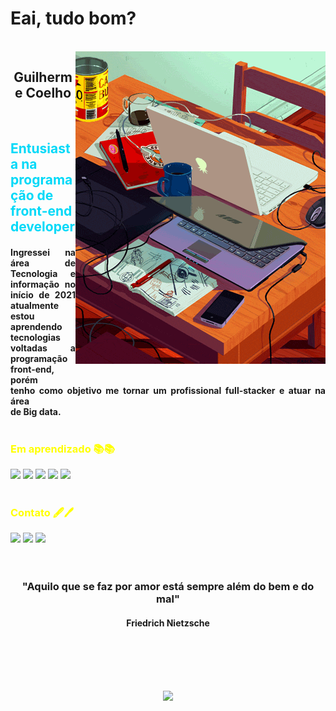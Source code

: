 # Eai, tudo bom?
<br>

<img src="aaa.gif" align="right">
<h2 align="center">Guilherme Coelho</h2>
<br>
<h2 style="color:#00D9F8" >Entusiasta na programação de front-end developer</h2> 
<h4 style="text-align: justify;">Ingressei na área de Tecnologia e informação no início de 2021 atualmente<br> estou aprendendo tecnologias voltadas a programação front-end, porém<br> tenho como 
objetivo me tornar um profissional full-stacker e atuar na área<br> de Big data.<br><br></h4>
<h3 style="color:yellow">Em aprendizado 📚📚</h3>

![](https://img.shields.io/badge/HTML5-E34F26?style=for-the-badge&logo=html5&logoColor=white)
![](https://img.shields.io/badge/CSS3-1572B6?style=for-the-badge&logo=css3&logoColor=white)
![](https://img.shields.io/badge/JavaScript-F7DF1E?style=for-the-badge&logo=javascript&logoColor=black)
![](https://img.shields.io/badge/Python-14354C?style=for-the-badge&logo=python&logoColor=white)
![](https://img.shields.io/badge/Django-092E20?style=for-the-badge&logo=django&logoColor=white)
<br>
<br>

<h3 style="color:yellow">Contato 🖋🖊</h3>
<a href="https://www.linkedin.com/in/guilherme-santos-coelho-1b7036210/"><img src="https://img.shields.io/badge/LinkedIn-0077B5?style=for-the-badge&logo=linkedin&logoColor=white"></a>
<a href="https://github.com/GuiCoelho-S"><img src="https://img.shields.io/badge/GitHub-100000?style=for-the-badge&logo=github&logoColor=white"></a>
<a href="Coelho#9562"><img src="https://img.shields.io/badge/Discord-7289DA?style=for-the-badge&logo=discord&logoColor=white"></a>
<br>
<br>
<br>


<h3 align="center"> "Aquilo que se faz por amor está sempre além do bem e do mal"</h3>
<h4 align="center"> Friedrich Nietzsche</h4>
<br>
<br>
<br>
<br>

<p align="center"><img src="https://github-readme-stats.vercel.app/api?username=guicoelho-s&show_icons=true&theme=radical"></p>
